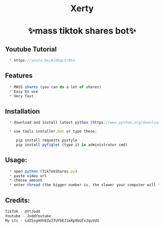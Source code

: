 <h1 align="center">Xerty
<h1 align="center">✨mass tiktok shares bot✨

## Youtube Tutorial
``` js
  * https://youtu.be/AlRhgLSr0Ss
```

## Features
```js
  * MASS shares (you can do a lot of shares)
  * Easy to use
  * Very fast
```

## Installation
```js
  * download and install latest python (https://www.python.org/downloads/)

  * use tools installer.bat or type these:

     pip install requests pystyle
     pip install pyfiglet (type it in administrator cmd)
```

##  Usage:
```js
  * open python (TikTokShares.py)
  * paste video url
  * choose amount
  * enter thread (the bigger number is, the slower your computer will turn)
```

##  Credits:
```js
TikTok - @YtJodd
Youtube - JoddYoutube
My Ltc - LdZSsgHXhEZo2TUYbEJ1kRp9bUfsJquVdS
```
